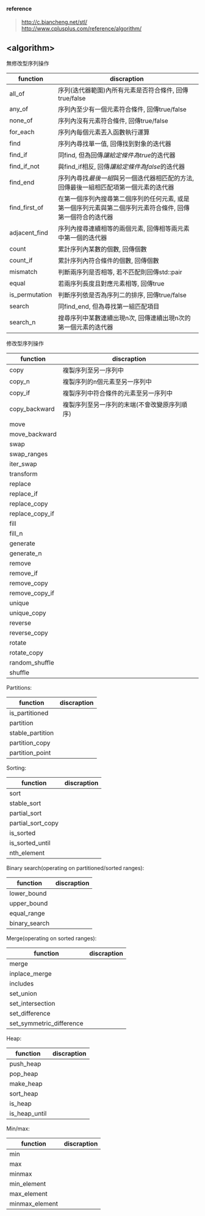 #### reference
> http://c.biancheng.net/stl/  
> http://www.cplusplus.com/reference/algorithm/

## \<algorithm\>
無修改型序列操作

function|discraption
---|---
all_of  |序列(迭代器範圍)內所有元素是否符合條件, 回傳true/false
any_of  |序列內至少有一個元素符合條件, 回傳true/false
none_of |序列內沒有元素符合條件, 回傳true/false
for_each|序列內每個元素丟入函數執行運算
find    |序列內尋找單一值, 回傳找到對象的迭代器
find_if |同find, 但為回傳*讓給定條件為true*的迭代器
find_if_not|與find_if相反, 回傳*讓給定條件為false*的迭代器
find_end|序列內尋找*最後一組*與另一個迭代器相匹配的方法, 回傳最後一組相匹配項第一個元素的迭代器
find_first_of|在第一個序列內搜尋第二個序列的任何元素, 或是第一個序列元素與第二個序列元素符合條件, 回傳第一個符合的迭代器
adjacent_find|序列內搜尋連續相等的兩個元素, 回傳相等兩元素中第一個的迭代器
count|累計序列內某數的個數, 回傳個數
count_if|累計序列內符合條件的個數, 回傳個數
mismatch|判斷兩序列是否相等, 若不匹配則回傳std::pair
equal|若兩序列長度且對應元素相等, 回傳true
is_permutation|判斷序列依是否為序列二的排序, 回傳true/false
search|同find_end, 但為尋找第一組匹配項目
search_n|搜尋序列中某數連續出現n次, 回傳連續出現n次的第一個元素的迭代器

修改型序列操作

function|discraption
---|---
copy|複製序列至另一序列中
copy_n|複製序列的n個元素至另一序列中
copy_if|複製序列中符合條件的元素至另一序列中
copy_backward|複製序列至另一序列的末端(不會改變原序列順序)
move|
move_backward|
swap|
swap_ranges|
iter_swap|
transform|
replace|
replace_if|
replace_copy|
replace_copy_if|
fill|
fill_n|
generate|
generate_n|
remove|
remove_if|
remove_copy|
remove_copy_if|
unique|
unique_copy|
reverse|
reverse_copy|
rotate|
rotate_copy|
random_shuffle|
shuffle|

Partitions:

function|discraption
---|---
is_partitioned|
partition|
stable_partition|
partition_copy|
partition_point|

Sorting:

function|discraption
---|---
sort|
stable_sort|
partial_sort|
partial_sort_copy|
is_sorted|
is_sorted_until|
nth_element|

Binary search(operating on partitioned/sorted ranges):

function|discraption
---|---
lower_bound|
upper_bound|
equal_range|
binary_search|

Merge(operating on sorted ranges):

function|discraption
---|---
merge|
inplace_merge|
includes|
set_union|
set_intersection|
set_difference|
set_symmetric_difference|

Heap:

function|discraption
---|---
push_heap|
pop_heap|
make_heap|
sort_heap|
is_heap|
is_heap_until|

Min/max:

function|discraption
---|---
min|
max|
minmax|
min_element|
max_element|
minmax_element|
